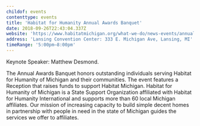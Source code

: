 ```yaml
---
childof: events
contenttype: events
title: 'Habitat for Humanity Annual Awards Banquet'
date: 2018-09-26T22:43:04.337Z
website: 'https://www.habitatmichigan.org/what-we-do/news-events/annual-awards-banquet'
address: 'Lansing Convention Center: 333 E. Michigan Ave, Lansing, MI'
timeRange: '5:00pm—8:00pm'
---
```

Keynote Speaker: Matthew Desmond.

The Annual Awards Banquet honors outstanding individuals serving Habitat for Humanity of Michigan and their communities. The event features a Reception that raises funds to support Habitat Michigan. Habitat for Humanity of Michigan is a State Support Organization affiliated with Habitat for Humanity International and supports more than 60 local Michigan affiliates. Our mission of increasing capacity to build simple decent homes in partnership with people in need in the state of Michigan guides the services we offer to affiliates.



